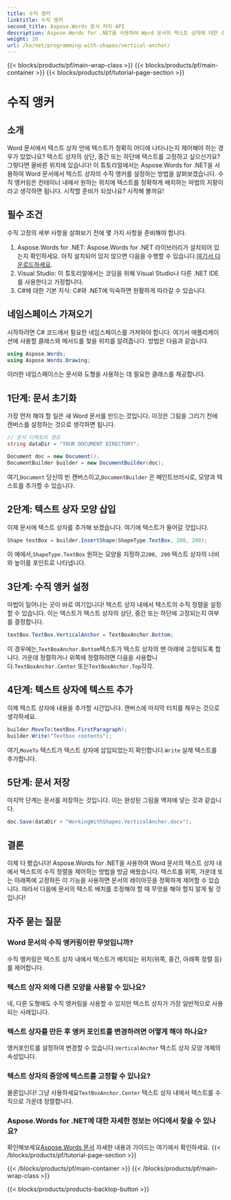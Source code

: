 ```yaml
---
title: 수직 앵커
linktitle: 수직 앵커
second_title: Aspose.Words 문서 처리 API
description: Aspose.Words for .NET을 사용하여 Word 문서의 텍스트 상자에 대한 수직 앵커 위치를 설정하는 방법을 알아보세요. 쉬운 단계별 가이드가 포함되어 있습니다.
weight: 10
url: /ko/net/programming-with-shapes/vertical-anchor/
---
```


{{< blocks/products/pf/main-wrap-class >}}
{{< blocks/products/pf/main-container >}}
{{< blocks/products/pf/tutorial-page-section >}}

# 수직 앵커

## 소개

Word 문서에서 텍스트 상자 안에 텍스트가 정확히 어디에 나타나는지 제어해야 하는 경우가 있었나요? 텍스트 상자의 상단, 중간 또는 하단에 텍스트를 고정하고 싶으신가요? 그렇다면 올바른 위치에 있습니다! 이 튜토리얼에서는 Aspose.Words for .NET을 사용하여 Word 문서에서 텍스트 상자의 수직 앵커를 설정하는 방법을 살펴보겠습니다. 수직 앵커링은 컨테이너 내에서 원하는 위치에 텍스트를 정확하게 배치하는 마법의 지팡이라고 생각하면 됩니다. 시작할 준비가 되셨나요? 시작해 볼까요!

## 필수 조건

수직 고정의 세부 사항을 살펴보기 전에 몇 가지 사항을 준비해야 합니다.

1.  Aspose.Words for .NET: Aspose.Words for .NET 라이브러리가 설치되어 있는지 확인하세요. 아직 설치되어 있지 않으면 다음을 수행할 수 있습니다.[여기서 다운로드하세요](https://releases.aspose.com/words/net/).
2. Visual Studio: 이 튜토리얼에서는 코딩을 위해 Visual Studio나 다른 .NET IDE를 사용한다고 가정합니다.
3. C#에 대한 기본 지식: C#와 .NET에 익숙하면 원활하게 따라갈 수 있습니다.

## 네임스페이스 가져오기

시작하려면 C# 코드에서 필요한 네임스페이스를 가져와야 합니다. 여기서 애플리케이션에 사용할 클래스와 메서드를 찾을 위치를 알려줍니다. 방법은 다음과 같습니다.

```csharp
using Aspose.Words;
using Aspose.Words.Drawing;
```

이러한 네임스페이스는 문서와 도형을 사용하는 데 필요한 클래스를 제공합니다.

## 1단계: 문서 초기화

가장 먼저 해야 할 일은 새 Word 문서를 만드는 것입니다. 이것은 그림을 그리기 전에 캔버스를 설정하는 것으로 생각하면 됩니다.

```csharp
// 문서 디렉토리 경로
string dataDir = "YOUR DOCUMENT DIRECTORY";

Document doc = new Document();
DocumentBuilder builder = new DocumentBuilder(doc);
```

 여기,`Document` 당신의 빈 캔버스이고,`DocumentBuilder` 은 페인트브러시로, 모양과 텍스트를 추가할 수 있습니다.

## 2단계: 텍스트 상자 모양 삽입

이제 문서에 텍스트 상자를 추가해 보겠습니다. 여기에 텍스트가 들어갈 것입니다. 

```csharp
Shape textBox = builder.InsertShape(ShapeType.TextBox, 200, 200);
```

 이 예에서,`ShapeType.TextBox` 원하는 모양을 지정하고`200, 200` 텍스트 상자의 너비와 높이를 포인트로 나타냅니다.

## 3단계: 수직 앵커 설정

마법이 일어나는 곳이 바로 여기입니다! 텍스트 상자 내에서 텍스트의 수직 정렬을 설정할 수 있습니다. 이는 텍스트가 텍스트 상자의 상단, 중간 또는 하단에 고정되는지 여부를 결정합니다.

```csharp
textBox.TextBox.VerticalAnchor = TextBoxAnchor.Bottom;
```

 이 경우에는,`TextBoxAnchor.Bottom`텍스트가 텍스트 상자의 맨 아래에 고정되도록 합니다. 가운데 정렬하거나 위쪽에 정렬하려면 다음을 사용합니다.`TextBoxAnchor.Center` 또는`TextBoxAnchor.Top`각각.

## 4단계: 텍스트 상자에 텍스트 추가

이제 텍스트 상자에 내용을 추가할 시간입니다. 캔버스에 마지막 터치를 채우는 것으로 생각하세요.

```csharp
builder.MoveTo(textBox.FirstParagraph);
builder.Write("Textbox contents");
```

 여기,`MoveTo` 텍스트가 텍스트 상자에 삽입되었는지 확인합니다.`Write` 실제 텍스트를 추가합니다.

## 5단계: 문서 저장

마지막 단계는 문서를 저장하는 것입니다. 이는 완성된 그림을 액자에 넣는 것과 같습니다.

```csharp
doc.Save(dataDir + "WorkingWithShapes.VerticalAnchor.docx");
```

## 결론

이제 다 봤습니다! Aspose.Words for .NET을 사용하여 Word 문서의 텍스트 상자 내에서 텍스트의 수직 정렬을 제어하는 방법을 방금 배웠습니다. 텍스트를 위쪽, 가운데 또는 아래쪽에 고정하든 이 기능을 사용하면 문서의 레이아웃을 정확하게 제어할 수 있습니다. 따라서 다음에 문서의 텍스트 배치를 조정해야 할 때 무엇을 해야 할지 알게 될 것입니다!

## 자주 묻는 질문

### Word 문서의 수직 앵커링이란 무엇입니까?
수직 앵커링은 텍스트 상자 내에서 텍스트가 배치되는 위치(위쪽, 중간, 아래쪽 정렬 등)를 제어합니다.

### 텍스트 상자 외에 다른 모양을 사용할 수 있나요?
네, 다른 도형에도 수직 앵커링을 사용할 수 있지만 텍스트 상자가 가장 일반적으로 사용되는 사례입니다.

### 텍스트 상자를 만든 후 앵커 포인트를 변경하려면 어떻게 해야 하나요?
 앵커포인트를 설정하여 변경할 수 있습니다.`VerticalAnchor` 텍스트 상자 모양 개체의 속성입니다.

### 텍스트 상자의 중앙에 텍스트를 고정할 수 있나요?
 물론입니다! 그냥 사용하세요`TextBoxAnchor.Center` 텍스트 상자 내에서 텍스트를 수직으로 가운데 정렬합니다.

### Aspose.Words for .NET에 대한 자세한 정보는 어디에서 찾을 수 있나요?
 확인해보세요[Aspose.Words 문서](https://reference.aspose.com/words/net/) 자세한 내용과 가이드는 여기에서 확인하세요.
{{< /blocks/products/pf/tutorial-page-section >}}

{{< /blocks/products/pf/main-container >}}
{{< /blocks/products/pf/main-wrap-class >}}

{{< blocks/products/products-backtop-button >}}
